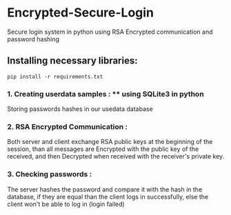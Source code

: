 # Encrypted-Secure-Login
Secure login system in python using RSA Encrypted communication and password hashing

## Installing necessary libraries:
``pip install -r requirements.txt``

### 1. Creating userdata samples : ** using SQLite3 in python
Storing passwords hashes in our usedata database

### 2. RSA Encrypted Communication : 
Both server and client exchange RSA public keys at the beginning of the session, than all messages are Encrypted with the public key of the received, and then Decrypted when received with the receiver's private key.

### 3. Checking passwords : 
The server hashes the password and compare it with the hash in the database, if they are equal than the client logs in successfully, else the client won't be able to log in (login failed)
